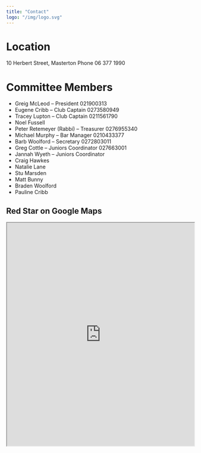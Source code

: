 ```yaml
---
title: "Contact"
logo: "/img/logo.svg"
---
```


# Location

10 Herbert Street, Masterton Phone 06 377 1990

# Committee Members

* Greig McLeod – President 021900313
* Eugene Cribb – Club Captain 0273580949
* Tracey Lupton – Club Captain 0211561790
* Noel Fussell
* Peter Retemeyer (Rabbi) – Treasurer 0276955340
* Michael Murphy – Bar Manager 0210433377
* Barb Woolford – Secretary 0272803011
* Greg Cottle – Juniors Coordinator 027663001
* Jannah Wyeth – Juniors Coordinator
* Craig Hawkes
* Natalie Lane
* Stu Marsden
* Matt Bunny
* Braden Woolford
* Pauline Cribb

<p>
  <h2>Red Star on Google Maps</h2>
  <iframe src="http://maps.google.com/maps?f=q&amp;source=s_q&amp;hl=en&amp;q=10+Herbert+St,+Masterton,+Wellington+5810,+New+Zealand&amp;sll=37.0625,-95.677068&amp;sspn=44.793449,54.052734&amp;ie=UTF8&amp;cd=1&amp;geocode=FacHj_0dVkF4Cg&amp;split=0&amp;t=h&amp;z=17&amp;output=embed" scrolling="no" height="600" width="100%"></iframe>
</p>
